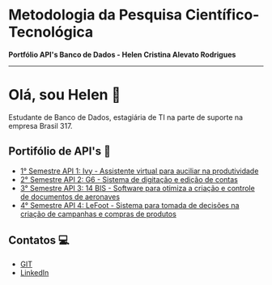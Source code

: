 
# Metodologia da Pesquisa Científico-Tecnológica

**Portfólio API's Banco de Dados - Helen Cristina Alevato Rodrigues**


___
# Olá, sou Helen 👋

Estudante de Banco de Dados, estagiária de TI na parte de suporte na empresa Brasil 317.  

## Portifólio de API's 🎯

- [1° Semestre API 1: Ivy - Assistente virtual para auciliar na produtividade](https://github.com/HelenAlevato/Bertoti/blob/main/Metodologia%20da%20Pesquisa%20Cientifico%20Tecnol%C3%B3gica/API_1.md) 
- [2° Semestre API 2: G6 - Sistema de digitação e edição de contas](https://github.com/HelenAlevato/Bertoti/blob/main/Metodologia%20da%20Pesquisa%20Cientifico%20Tecnol%C3%B3gica/API%20_2.md)
- [3° Semestre API 3: 14 BIS - Software para otimiza a criação e controle de documentos de aeronaves](https://github.com/HelenAlevato/Bertoti/blob/main/Metodologia%20da%20Pesquisa%20Cientifico%20Tecnol%C3%B3gica/API%20_3.md)
- [4° Semestre API 4: LeFoot - Sistema para tomada de decisões na criação de campanhas e compras de produtos ](https://github.com/HelenAlevato/Bertoti/blob/main/Metodologia%20da%20Pesquisa%20Cientifico%20Tecnol%C3%B3gica/API%20_4.md)

## Contatos 💻
* [GIT](https://github.com/HelenAlevato)
* [LinkedIn](https://www.linkedin.com/in/helen-alevato/)
